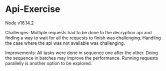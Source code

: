 # Api-Exercise
Node v16.14.2

Challenges:
Multiple requests had to be done to the decryption api and finding a way to wait for all the requests to finish was challenging.
Handling the case where the api was not available was challenging.

Improvements:
All tasks were done in sequence one after the other.
Doing the sequence in batches may improve the performance.
Running requests parallelly is another option to be explored.
